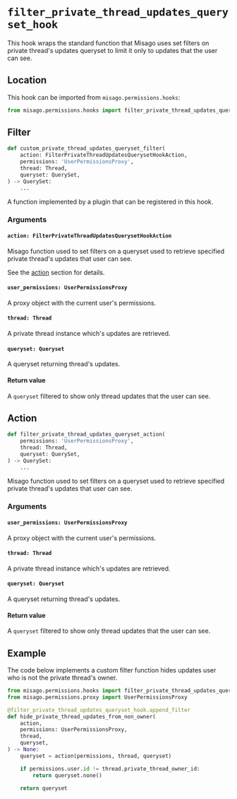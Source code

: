 # `filter_private_thread_updates_queryset_hook`

This hook wraps the standard function that Misago uses set filters on private thread's updates queryset to limit it only to updates that the user can see.


## Location

This hook can be imported from `misago.permissions.hooks`:

```python
from misago.permissions.hooks import filter_private_thread_updates_queryset_hook
```


## Filter

```python
def custom_private_thread_updates_queryset_filter(
    action: FilterPrivateThreadUpdatesQuerysetHookAction,
    permissions: 'UserPermissionsProxy',
    thread: Thread,
    queryset: QuerySet,
) -> QuerySet:
    ...
```

A function implemented by a plugin that can be registered in this hook.


### Arguments

#### `action: FilterPrivateThreadUpdatesQuerysetHookAction`

Misago function used to set filters on a queryset used to retrieve specified private thread's updates that user can see.

See the [action](#action) section for details.


#### `user_permissions: UserPermissionsProxy`

A proxy object with the current user's permissions.


#### `thread: Thread`

A private thread instance which's updates are retrieved.


#### `queryset: Queryset`

A queryset returning thread's updates.


#### Return value

A `queryset` filtered to show only thread updates that the user can see.


## Action

```python
def filter_private_thread_updates_queryset_action(
    permissions: 'UserPermissionsProxy',
    thread: Thread,
    queryset: QuerySet,
) -> QuerySet:
    ...
```

Misago function used to set filters on a queryset used to retrieve specified private thread's updates that user can see.


### Arguments

#### `user_permissions: UserPermissionsProxy`

A proxy object with the current user's permissions.


#### `thread: Thread`

A private thread instance which's updates are retrieved.


#### `queryset: Queryset`

A queryset returning thread's updates.


#### Return value

A `queryset` filtered to show only thread updates that the user can see.


## Example

The code below implements a custom filter function hides updates user who is not the private thread's owner.

```python
from misago.permissions.hooks import filter_private_thread_updates_queryset_hook
from misago.permissions.proxy import UserPermissionsProxy

@filter_private_thread_updates_queryset_hook.append_filter
def hide_private_thread_updates_from_non_owner(
    action,
    permissions: UserPermissionsProxy,
    thread,
    queryset,
) -> None:
    queryset = action(permissions, thread, queryset)

    if permissions.user.id != thread.private_thread_owner_id:
        return queryset.none()

    return queryset
```